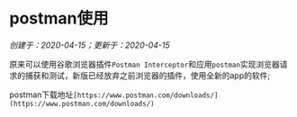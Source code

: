 # postman使用

*创建于：2020-04-15；更新于：2020-04-15*

原来可以使用谷歌浏览器插件`Postman Interceptor`和应用`postman`实现浏览器请求的捕获和测试，新版已经放弃之前浏览器的插件，使用全新的app的软件;

postman下载地址`[https://www.postman.com/downloads/](https://www.postman.com/downloads/)`